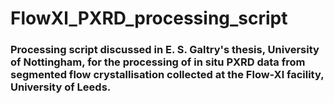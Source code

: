 # FlowXl_PXRD_processing_script

### Processing script discussed in E. S. Galtry's thesis, University of Nottingham, for the processing of in situ PXRD data from segmented flow crystallisation collected at the Flow-Xl facility, University of Leeds.
